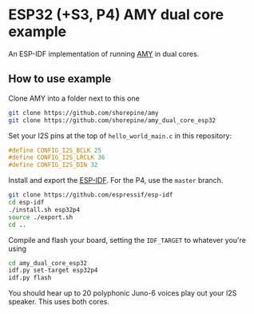 # ESP32 (+S3, P4) AMY dual core example

An ESP-IDF implementation of running [AMY](https://github.com/shorepine/AMY) in dual cores.

## How to use example

Clone AMY into a folder next to this one

```bash
git clone https://github.com/shorepine/amy
git clone https://github.com/shorepine/amy_dual_core_esp32
```

Set your I2S pins at the top of `hello_world_main.c` in this repository:

```c
#define CONFIG_I2S_BCLK 25
#define CONFIG_I2S_LRCLK 36
#define CONFIG_I2S_DIN 32
```

Install and export the [ESP-IDF](https://github.com/espressif/esp-idf). For the P4, use the `master` branch.

```bash
git clone https://github.com/espressif/esp-idf
cd esp-idf
./install.sh esp32p4
source ./export.sh
cd ..
```

Compile and flash your board, setting the `IDF_TARGET` to whatever you're using 
```bash
cd amy_dual_core_esp32
idf.py set-target esp32p4
idf.py flash
```

You should hear up to 20 polyphonic Juno-6 voices play out your I2S speaker. This uses both cores.




